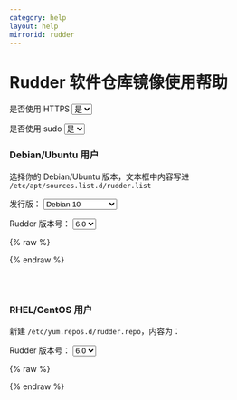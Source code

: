 ```yaml
---
category: help
layout: help
mirrorid: rudder
---
```


# Rudder 软件仓库镜像使用帮助

<form class="form-inline">
<div class="form-group">
	<label>是否使用 HTTPS</label>
	<select id="http-select" class="form-control content-select" data-target="#content-0,#content-1">
	  <option data-http_protocol="https://" selected>是</option>
	  <option data-http_protocol="http://">否</option>
	</select>
</div>
</form>


<form class="form-inline">
<div class="form-group">
	<label>是否使用 sudo</label>
	<select id="sudo-select" class="form-control content-select" data-target="#content-0,#content-1">
	  <option data-sudo="sudo " selected>是</option>
	  <option data-sudo="">否</option>
	</select>
</div>
</form>



### Debian/Ubuntu 用户


选择你的 Debian/Ubuntu 版本，文本框中内容写进 `/etc/apt/sources.list.d/rudder.list`



<form class="form-inline">
<div class="form-group">
  <label>发行版：</label>
    <select id="select-0-0" class="form-control content-select" data-target="#content-0">
      <option data-release_name="buster" selected>Debian 10</option>
      <option data-release_name="stretch">Debian 9</option>
      <option data-release_name="jessie">Debian 8</option>
      <option data-release_name="focal">Ubuntu 20.04 LTS</option>
      <option data-release_name="bionic">Ubuntu 18.04 LTS</option>
      <option data-release_name="xenial">Ubuntu 16.04 LTS</option>
      <option data-release_name="trusty">Ubuntu 14.04 LTS</option>
    </select>
</div>
</form>

<form class="form-inline">
<div class="form-group">
  <label>Rudder 版本号：</label>
    <select id="select-0-1" class="form-control content-select" data-target="#content-0">
      <option data-version="6.0" selected>6.0</option>
      <option data-version="5.0">5.0</option>
      <option data-version="4.3">4.3</option>
    </select>
</div>
</form>

{% raw %}
<script id="template-0" type="x-tmpl-markup">
deb {{http_protocol}}{{mirror}}/apt/{{version}} {{release_name}} main
</script>
{% endraw %}

<p></p>

<pre>
<code id="content-0" class="language-properties" data-template="#template-0" data-select="#http-select,#sudo-select,#select-0-0,#select-0-1">
</code>
</pre>


### RHEL/CentOS 用户

新建 `/etc/yum.repos.d/rudder.repo`，内容为：



<form class="form-inline">
<div class="form-group">
  <label>Rudder 版本号：</label>
    <select id="select-1-0" class="form-control content-select" data-target="#content-1">
      <option data-version="6.0" selected>6.0</option>
      <option data-version="5.0">5.0</option>
      <option data-version="4.3">4.3</option>
    </select>
</div>
</form>

{% raw %}
<script id="template-1" type="x-tmpl-markup">
[Rudder_{{version}}]
name=Rudder {{version}}
baseurl={{http_protocol}}{{mirror}}/rpm/rudder{{version}}-RHEL_$releasever/
enabled=1
gpgcheck=1
gpgkey=https://repository.rudder.io/rpm/rudder_rpm_key.pub
</script>
{% endraw %}

<p></p>

<pre>
<code id="content-1" class="language-ini" data-template="#template-1" data-select="#http-select,#sudo-select,#select-1-0">
</code>
</pre>


